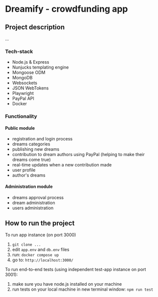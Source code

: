 # Dreamify - crowdfunding app

## Project description
...

### Tech-stack

- Node.js & Express
- Nunjucks templating engine
- Mongoose ODM
- MongoDB
- Websockets
- JSON WebTokens
- Playwright
- PayPal API
- Docker
 
### Functionality

#### Public module
- registration and login process
- dreams categories
- publishing new dreams
- contribution to dream authors using PayPal (helping to make their dreams come true)
- real-time updates when a new contribution made
- user profile
- author's dreams 

#### Administration module
- dreams approval process
- dream administration
- users administration

## How to run the project

To run app instance (on port 3000)
1. `git clone ...`
2. edit `app.env` and `db.env` files
3. run: `docker compose up`
4. go to: `http://localhost:3000/`


To run end-to-end tests (using independent test-app instance on port 3001):

1. make sure you have node.js installed on your machine
2. run tests on your local machine in new terminal window: `npm run test`
